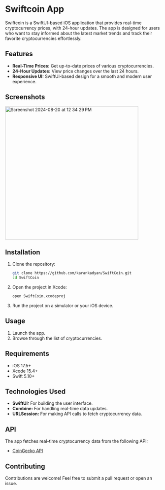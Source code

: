 # Swiftcoin App

Swiftcoin is a SwiftUI-based iOS application that provides real-time cryptocurrency prices, with 24-hour updates. The app is designed for users who want to stay informed about the latest market trends and track their favorite cryptocurrencies effortlessly.

## Features

- **Real-Time Prices:** Get up-to-date prices of various cryptocurrencies.
- **24-Hour Updates:** View price changes over the last 24 hours.
- **Responsive UI:** SwiftUI-based design for a smooth and modern user experience.

## Screenshots
<img width="432" alt="Screenshot 2024-08-20 at 12 34 29 PM" src="https://github.com/user-attachments/assets/06c50f5b-ffa1-4ea7-ab5d-447e1778bdc1">

## Installation

1. Clone the repository:

    ```bash
    git clone https://github.com/karankadyan/SwiftCoin.git
    cd SwiftCoin
    ```

2. Open the project in Xcode:

    ```bash
    open SwiftCoin.xcodeproj
    ```

3. Run the project on a simulator or your iOS device.

## Usage

1. Launch the app.
2. Browse through the list of cryptocurrencies.

## Requirements

- iOS 17.5+
- Xcode 15.4+
- Swift 5.10+

## Technologies Used

- **SwiftUI:** For building the user interface.
- **Combine:** For handling real-time data updates.
- **URLSession:** For making API calls to fetch cryptocurrency data.

## API

The app fetches real-time cryptocurrency data from the following API:

- [CoinGecko API](https://www.coingecko.com/en/api)

## Contributing

Contributions are welcome! Feel free to submit a pull request or open an issue.
